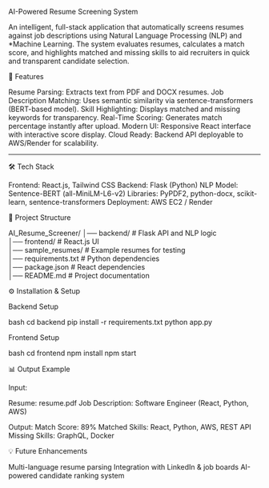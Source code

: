 

AI-Powered Resume Screening System

An intelligent, full-stack application that automatically screens resumes against job descriptions using Natural Language Processing (NLP) and *Machine Learning. The system evaluates resumes, calculates a match score, and highlights matched and missing skills to aid recruiters in quick and transparent candidate selection.



🚀 Features

Resume Parsing: Extracts text from PDF and DOCX resumes.
Job Description Matching: Uses semantic similarity via sentence-transformers (BERT-based model).
Skill Highlighting: Displays matched and missing keywords for transparency.
Real-Time Scoring: Generates match percentage instantly after upload.
Modern UI: Responsive React interface with interactive score display.
Cloud Ready: Backend API deployable to AWS/Render for scalability.

---

🛠 Tech Stack

Frontend: React.js, Tailwind CSS
Backend: Flask (Python)
NLP Model: Sentence-BERT (all-MiniLM-L6-v2)
Libraries: PyPDF2, python-docx, scikit-learn, sentence-transformers
Deployment: AWS EC2 / Render



📂 Project Structure


AI_Resume_Screener/
│── backend/               # Flask API and NLP logic  
│── frontend/              # React.js UI  
│── sample_resumes/        # Example resumes for testing  
│── requirements.txt       # Python dependencies  
│── package.json           # React dependencies  
│── README.md              # Project documentation  




 ⚙ Installation & Setup

 Backend Setup

bash
cd backend
pip install -r requirements.txt
python app.py


 Frontend Setup

bash
cd frontend
npm install
npm start

📊 Output Example

Input:

Resume: resume.pdf
Job Description: Software Engineer (React, Python, AWS)

Output:
Match Score: 89%
Matched Skills: React, Python, AWS, REST API
 Missing Skills: GraphQL, Docker



💡 Future Enhancements

Multi-language resume parsing
Integration with LinkedIn & job boards
AI-powered candidate ranking system





